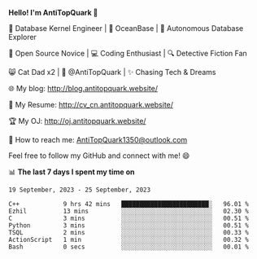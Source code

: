 
**Hello! I'm AntiTopQuark 👋**

🔧 Database Kernel Engineer | 🌊 OceanBase | 🤖 Autonomous Database Explorer

🌱 Open Source Novice | 💻 Coding Enthusiast | 🔍 Detective Fiction Fan

😸 Cat Dad x2 | 🎉 @AntiTopQuark | ✨ Chasing Tech & Dreams

🌐 My blog: http://blog.antitopquark.website/

📄 My Resume: http://cv_cn.antitopquark.website/

🏆 My OJ: http://oj.antitopquark.website/

📧 How to reach me: AntiTopQuark1350@outlook.com

Feel free to follow my GitHub and connect with me! 😄

📊 **The last 7 days I spent my time on** 

<!--START_SECTION:waka-->
```text
19 September, 2023 - 25 September, 2023

C++            9 hrs 42 mins   ████████████████████████░   96.01 % 
Ezhil          13 mins         ░░░░░░░░░░░░░░░░░░░░░░░░░   02.30 % 
C              3 mins          ░░░░░░░░░░░░░░░░░░░░░░░░░   00.51 % 
Python         3 mins          ░░░░░░░░░░░░░░░░░░░░░░░░░   00.51 % 
TSQL           2 mins          ░░░░░░░░░░░░░░░░░░░░░░░░░   00.33 % 
ActionScript   1 min           ░░░░░░░░░░░░░░░░░░░░░░░░░   00.32 % 
Bash           0 secs          ░░░░░░░░░░░░░░░░░░░░░░░░░   00.01 %
```
<!--END_SECTION:waka-->


